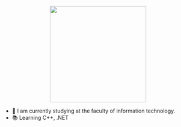 
<p align="center">
<img src="https://art.pixilart.com/f031bbb54a4996f.gif" href="" height="256">

- 🔭 I am currently studying at the faculty of information technology.
- 📚 Learning C++, .NET 
